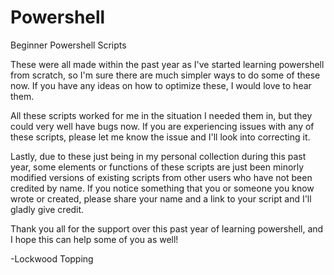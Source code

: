 # Powershell
Beginner Powershell Scripts

These were all made within the past year as I've started learning powershell from scratch, so I'm sure there are much simpler ways to do some of these now. If you have any ideas on how to optimize these, I would love to hear them.

All these scripts worked for me in the situation I needed them in, but they could very well have bugs now. If you are experiencing issues with any of these scripts, please let me know the issue and I'll look into correcting it.

Lastly, due to these just being in my personal collection during this past year, some elements or functions of these scripts are just been minorly modified versions of existing scripts from other users who have not been credited by name. If you notice something that you or someone you know wrote or created, please share your name and a link to your script and I'll gladly give credit.

Thank you all for the support over this past year of learning powershell, and I hope this can help some of you as well!

-Lockwood Topping
